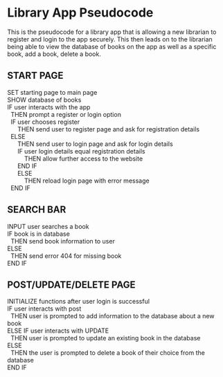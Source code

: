 # Library App Pseudocode  

This is the pseudocode for a library app that is allowing a new librarian to register and login to the app securely. This then leads on to the librarian being able to view the database of books on the app as well as a specific book, add a book, delete a book.

## START PAGE 
SET starting page to main page  
SHOW database of books  
IF user interacts with the app   
&nbsp; THEN prompt a register or login option  
&nbsp; IF user chooses register  
&nbsp; &nbsp; &nbsp; THEN send user to register page and ask for registration details  
&nbsp; ELSE   
&nbsp; &nbsp; &nbsp; THEN send user to login page and ask for login details  
&nbsp; &nbsp; &nbsp; IF user login details equal registration details  
&nbsp; &nbsp; &nbsp; &nbsp; &nbsp; THEN allow further access to the website   
&nbsp; &nbsp; &nbsp; END IF   
&nbsp; &nbsp; &nbsp; ELSE  
&nbsp; &nbsp; &nbsp; &nbsp; &nbsp; THEN reload login page with error message  
&nbsp; END IF  

## SEARCH BAR  
INPUT user searches a book  
IF book is in database  
&nbsp; THEN send book information to user  
ELSE   
&nbsp; THEN send error 404 for missing book  
END IF 

## POST/UPDATE/DELETE PAGE  
INITIALIZE functions after user login is successful  
IF user interacts with post  
&nbsp; THEN user is prompted to add information to the database about a new book  
ELSE IF user interacts with UPDATE  
&nbsp; THEN user is prompted to update an existing book in the database  
ELSE   
&nbsp; THEN the user is prompted to delete a book of their choice from the database  
END IF  

